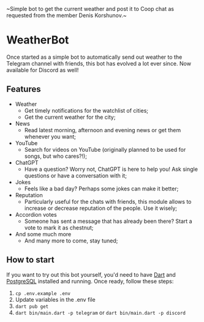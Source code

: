 ~Simple bot to get the current weather and post it to Coop chat as requested from the member Denis Korshunov.~

# WeatherBot

Once started as a simple bot to automatically send out weather to the Telegram channel with friends, this bot has
evolved a lot ever since. Now available for Discord as well!

## Features

- Weather
    - Get timely notifications for the watchlist of cities;
    - Get the current weather for the city;
- News
    - Read latest morning, afternoon and evening news or get them whenever you want;
- YouTube
    - Search for videos on YouTube (originally planned to be used for songs, but who cares?!);
- ChatGPT
    - Have a question? Worry not, ChatGPT is here to help you! Ask single questions or have a conversation with it;
- Jokes
    - Feels like a bad day? Perhaps some jokes can make it better;
- Reputation
    - Particularly useful for the chats with friends, this module allows to increase or decrease reputation of the
      people. Use it wisely;
- Accordion votes
    - Someone has sent a message that has already been there? Start a vote to mark it as chestnut;
- And some much more
    - And many more to come, stay tuned;

## How to start

If you want to try out this bot yourself, you'd need to have [Dart](https://dart.dev/)
and [PostgreSQL](https://www.postgresql.org/) installed and running. Once ready, follow these steps:

1. `cp .env.example .env`
2. Update variables in the .env file
3. `dart pub get`
3. `dart bin/main.dart -p telegram` or `dart bin/main.dart -p discord`
